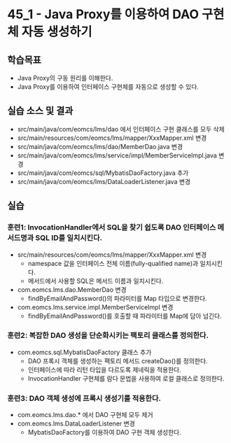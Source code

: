 # 45_1 - Java Proxy를 이용하여 DAO 구현체 자동 생성하기
 
## 학습목표

- Java Proxy의 구동 원리를 이해한다.
- Java Proxy를 이용하여 인터페이스 구현체를 자동으로 생성할 수 있다.

## 실습 소스 및 결과

- src/main/java/com/eomcs/lms/dao 에서 인터페이스 구현 클래스를 모두 삭제
- src/main/resources/com/eomcs/lms/mapper/XxxMapper.xml 변경
- src/main/java/com/eomcs/lms/dao/MemberDao.java 변경
- src/main/java/com/eomcs/lms/service/impl/MemberServiceImpl.java 변경
- src/main/java/com/eomcs/sql/MybatisDaoFactory.java 추가
- src/main/java/com/eomcs/lms/DataLoaderListener.java 변경

## 실습  

### 훈련1: InvocationHandler에서 SQL을 찾기 쉽도록 DAO 인터페이스 메서드명과 SQL ID를 일치시킨다.

- src/main/resources/com/eomcs/lms/mapper/XxxMapper.xml 변경
  - namespace 값을 인터페이스 전체 이름(fully-qualified name)과 일치시킨다.
  - 메서드에서 사용할 SQL은 메서드 이름과 일치시킨다.
- com.eomcs.lms.dao.MemberDao 변경
  - findByEmailAndPassword()의 파라미터를 Map 타입으로 변경한다.
- com.eomcs.lms.service.impl.MemberServiceImpl 변경
  - findByEmailAndPassword()를 호출할 때 파라미터를 Map에 담아 넘긴다. 

### 훈련2: 복잡한 DAO 생성을 단순화시키는 팩토리 클래스를 정의한다.

- com.eomcs.sql.MybatisDaoFactory 클래스 추가
  - DAO 프록시 객체를 생성하는 팩토리 메서드 createDao()를 정의한다.
  - 인터페이스에 따라 리턴 타입을 다르도록 제네릭을 적용한다.
  - InvocationHandler 구현체를 람다 문법을 사용하여 로컬 클래스로 정의한다. 

### 훈련3: DAO 객체 생성에 프록시 생성기를 적용한다.

- com.eomcs.lms.dao.* 에서 DAO 구현체 모두 제거
- com.eomcs.lms.DataLoaderListener 변경
  - MybatisDaoFactory를 이용하여 DAO 구현 객체 생성한다.



